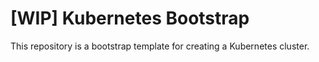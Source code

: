 # [WIP] Kubernetes Bootstrap

This repository is a bootstrap template for creating a Kubernetes cluster.
